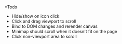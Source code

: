 *Todo

* Hide/show on icon click
* Click and drag viewport to scroll
* Bind to DOM changes and rerender canvas
* Minimap should scroll when it doesn't fit on the page
* Click non-viewport area to scroll